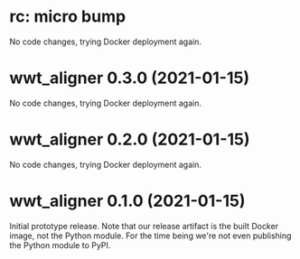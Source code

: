 # rc: micro bump

No code changes, trying Docker deployment again.

# wwt_aligner 0.3.0 (2021-01-15)

No code changes, trying Docker deployment again.

# wwt_aligner 0.2.0 (2021-01-15)

No code changes, trying Docker deployment again.

# wwt_aligner 0.1.0 (2021-01-15)

Initial prototype release. Note that our release artifact is the built Docker
image, not the Python module. For the time being we're not even publishing the
Python module to PyPI.
